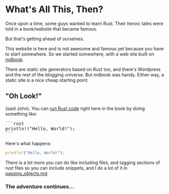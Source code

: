 # What's All This, Then?

Once upon a time, some guys wanted to learn Rust. Their heroic tales were told in a book/website that became famous.

But that's getting ahead of ourselves.

This website is here and is not awesome and famous yet because you have to start somewhere.  So we started somewhere, with a web site built on [mdbook](https://rust-lang.github.io/mdBook/). 

There are static site generators based on Rust too, and there's Wordpress and the rest of the blogging universe. But mdbook was handy. Either way, a static site is a nice cheap starting point.

## "Oh Look!"
(said John).  You can [run Rust code](https://rust-lang.github.io/mdBook/format/mdbook.html#rust-playground) right here in the book by doing something like:

<pre>
```rust
println!("Hello, World!");
```
</pre>
Here's what happens:

```rust
println!("Hello, World!");
```
There is a lot more you can do like including files, and tagging sections of rust files so you can include snippets, and I do a lot of it in [passing_objects.md](passing_objects.md).

### The adventure continues...